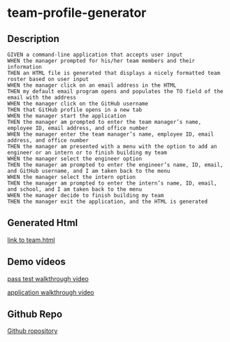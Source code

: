 # team-profile-generator

## Description
```
GIVEN a command-line application that accepts user input
WHEN the manager prompted for his/her team members and their information
THEN an HTML file is generated that displays a nicely formatted team roster based on user input
WHEN the manager click on an email address in the HTML
THEN my default email program opens and populates the TO field of the email with the address
WHEN the manager click on the GitHub username
THEN that GitHub profile opens in a new tab
WHEN the manager start the application
THEN the manager am prompted to enter the team manager’s name, employee ID, email address, and office number
WHEN the manager enter the team manager’s name, employee ID, email address, and office number
THEN the manager am presented with a menu with the option to add an engineer or an intern or to finish building my team
WHEN the manager select the engineer option
THEN the manager am prompted to enter the engineer’s name, ID, email, and GitHub username, and I am taken back to the menu
WHEN the manager select the intern option
THEN the manager am prompted to enter the intern’s name, ID, email, and school, and I am taken back to the menu
WHEN the manager decide to finish building my team
THEN the manager exit the application, and the HTML is generated
```

## Generated Html
[link to team.html](https://raw.githubusercontent.com/yinping-520/team-profile-generator/main/team.html)

## Demo videos
[pass test walkthrough video](https://drive.google.com/file/d/1dV5ZVphh3qzsepnhHMhuu8Q3FiiC61K-/view)

[application walkthrough video](https://drive.google.com/file/d/1ONs8aCEKVuytFaUAOXsSXlspkCclwmPF/view)

## Github Repo
[Github ropository](https://github.com/yinping-520/team-profile-generator)